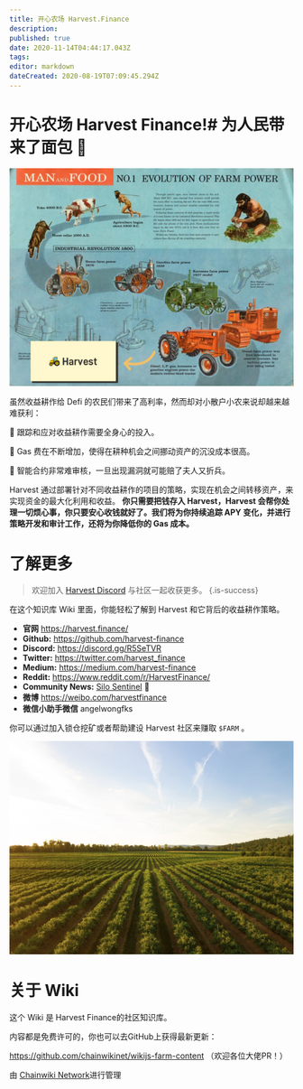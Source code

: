 ```yaml
---
title: 开心农场 Harvest.Finance
description: 
published: true
date: 2020-11-14T04:44:17.043Z
tags: 
editor: markdown
dateCreated: 2020-08-19T07:09:45.294Z
---
```


# 开心农场 Harvest Finance!# 为人民带来了面包 :bread:

![1_gzr5tqzolykqdghxmwxbaq.png](/1_gzr5tqzolykqdghxmwxbaq.png)



虽然收益耕作给 Defi 的农民们带来了高利率，然而却对小散户小农来说却越来越难获利：

:corn: 跟踪和应对收益耕作需要全身心的投入。

:carrot: Gas 费在不断增加，使得在耕种机会之间挪动资产的沉没成本很高。

:tomato: 智能合约非常难审核，一旦出现漏洞就可能赔了夫人又折兵。

Harvest 通过部署针对不同收益耕作的项目的策略，实现在机会之间转移资产，来实现资金的最大化利用和收益。 **你只需要把钱存入 Harvest，Harvest 会帮你处理一切烦心事，你只要安心收钱就好了。我们将为你持续追踪 APY 变化，并进行策略开发和审计工作，还将为你降低你的 Gas 成本。**

# 了解更多

>欢迎加入 [Harvest Discord](https://discord.gg/R5SeTVR) 与社区一起收获更多。
{.is-success}

在这个知识库 Wiki 里面，你能轻松了解到 Harvest 和它背后的收益耕作策略。

- **官网** https://harvest.finance/
- **Github:** https://github.com/harvest-finance
- **Discord:** https://discord.gg/R5SeTVR
- **Twitter:** https://twitter.com/harvest_finance
- **Medium:** https://medium.com/harvest-finance
- **Reddit:** https://www.reddit.com/r/HarvestFinance/
- **Community News:** [Silo Sentinel](/sentinel) :newspaper:
- **微博** https://weibo.com/harvestfinance
- **微信小助手微信** angelwongfks




你可以通过加入锁仓挖矿或者帮助建设 Harvest 社区来赚取 `$FARM` 。

![harvest.jpeg](/harvest.jpeg)

# 关于 Wiki

这个 Wiki 是 Harvest Finance的社区知识库。

内容都是免费许可的，你也可以去GitHub上获得最新更新：

https://github.com/chainwikinet/wikijs-farm-content （欢迎各位大佬PR！）

由 [Chainwiki Network](https://meta.chainwiki.dev/)进行管理
